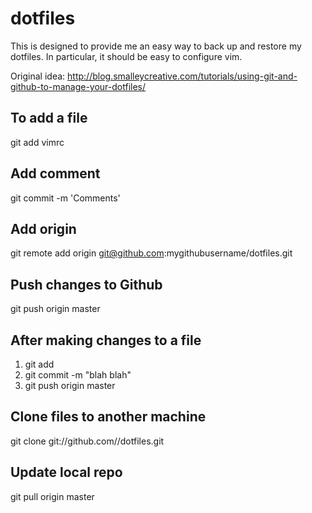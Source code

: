 dotfiles
========

This is designed to provide me an easy way to back up and restore my dotfiles.  In particular, it should be easy to configure vim.

Original idea: http://blog.smalleycreative.com/tutorials/using-git-and-github-to-manage-your-dotfiles/

To add a file
-------------
git add vimrc

Add comment
-----------
git commit -m 'Comments'

Add origin
----------
git remote add origin git@github.com:mygithubusername/dotfiles.git

Push changes to Github
----------------------
git push origin master

After making changes to a file
------------------------------
1. git add <file>
2. git commit -m "blah blah"
3. git push origin master

Clone files to another machine
------------------------------
git clone git://github.com/<mygithubusername>/dotfiles.git

Update local repo
-----------------
git pull origin master
